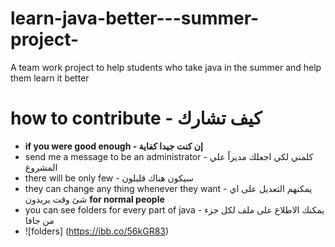 # learn-java-better---summer-project-
A team work project to help students who take java in the summer and help them learn it better 
# how to contribute - كيف تشارك 
 - **if you were good enough -  إن كنت جيدا كفاية** 
  - send me a message to be an administrator - كلمني لكي اجعلك مديراً علي المشروع 
  - there will be only few - سيكون هناك قليلون 
  - they can change any thing whenever they want - يمكنهم التعديل على اي شئ وقت يريدون
  **for normal people**  
   - you can see folders for every part of java - يمكنك الاطلاع على ملف لكل جزء من جافا 
   - ![folders] (https://ibb.co/56kGR83)
